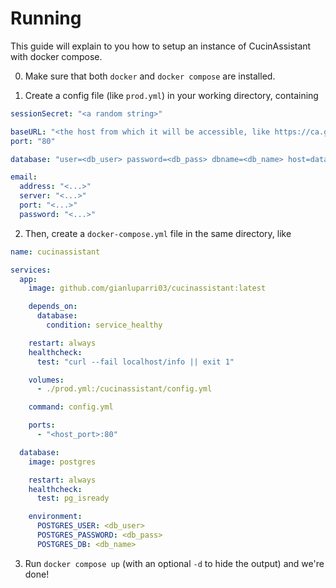 # Running

This guide will explain to you how to setup an instance of CucinAssistant with docker compose.

0. Make sure that both `docker` and `docker compose` are installed.

1. Create a config file (like `prod.yml`) in your working directory, containing
```yaml
sessionSecret: "<a random string>"

baseURL: "<the host from which it will be accessible, like https://ca.gianlucaparri.me>"
port: "80"

database: "user=<db_user> password=<db_pass> dbname=<db_name> host=database sslmode=disable"

email:
  address: "<...>"
  server: "<...>"
  port: "<...>"
  password: "<...>"
```

2. Then, create a `docker-compose.yml` file in the same directory, like
```yaml
name: cucinassistant

services:
  app:
    image: github.com/gianluparri03/cucinassistant:latest

    depends_on:
      database:
        condition: service_healthy

    restart: always
    healthcheck:
      test: "curl --fail localhost/info || exit 1"

    volumes:
      - ./prod.yml:/cucinassistant/config.yml

    command: config.yml

    ports:
      - "<host_port>:80"

  database:
    image: postgres

    restart: always
    healthcheck:
      test: pg_isready

    environment:
      POSTGRES_USER: <db_user>
      POSTGRES_PASSWORD: <db_pass>
      POSTGRES_DB: <db_name>
```

3. Run `docker compose up` (with an optional `-d` to hide the output) and we're done!

